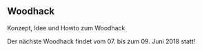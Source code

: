 ## Woodhack

Konzept, Idee und Howto zum Woodhack

Der nächste Woodhack findet vom 07. bis zum 09. Juni 2018 statt!
